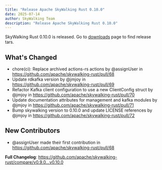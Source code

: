 ```yaml
---
title: "Release Apache SkyWalking Rust 0.10.0"
date: 2025-07-14
author: SkyWalking Team
description: "Release Apache SkyWalking Rust 0.10.0"
---
```


SkyWalking Rust 0.10.0 is released. Go to [downloads](/downloads) page to find release tars.

## What's Changed
* chore(ci): Replace archived actions-rs actions by @assignUser in https://github.com/apache/skywalking-rust/pull/68
* Update rdkafka version by @jmjoy in https://github.com/apache/skywalking-rust/pull/69
* Refactor Kafka client configuration to use a new ClientConfig struct by @jmjoy in https://github.com/apache/skywalking-rust/pull/70
* Update documentation attributes for management and kafka modules by @jmjoy in https://github.com/apache/skywalking-rust/pull/71
* Bump skywalking version to 0.10.0 and update LICENSE references by @jmjoy in https://github.com/apache/skywalking-rust/pull/72

## New Contributors
* @assignUser made their first contribution in https://github.com/apache/skywalking-rust/pull/68

**Full Changelog**: https://github.com/apache/skywalking-rust/compare/v0.9.0...v0.10.0
